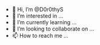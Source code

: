 - 👋 Hi, I’m @D0r0thyS
- 👀 I’m interested in ...
- 🌱 I’m currently learning ...
- 💞️ I’m looking to collaborate on ...
- 📫 How to reach me ...

<!---
D0r0thyS/D0r0thyS is a ✨ special ✨ repository because its `README.md` (this file) appears on your GitHub profile.
You can click the Preview link to take a look at your changes.
--->
